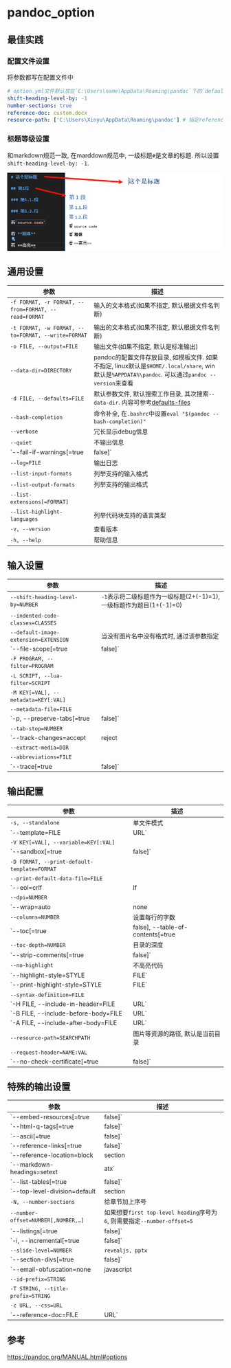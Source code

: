 # pandoc_option


## 最佳实践

### 配置文件设置

将参数都写在配置文件中

```yml
# option.yml文件默认放在`C:\Users\name\AppData\Roaming\pandoc`下的`defaults`文件夹中
shift-heading-level-by: -1
number-sections: true
reference-doc: custom.docx
resource-path: ['C:\Users\Xinyu\AppData\Roaming\pandoc'] # 指定reference-doc(模板文件)的路径
```

### 标题等级设置
和markdown规范一致, 在marddown规范中, 一级标题`#`是文章的标题. 所以设置`shift-heading-level-by: -1`.


![alt text](pandoc_option/标题等级.png)


## 通用设置

参数|描述
--|--
`-f FORMAT, -r FORMAT, --from=FORMAT, --read=FORMAT`|输入的文本格式(如果不指定, 默认根据文件名判断)
`-t FORMAT, -w FORMAT, --to=FORMAT, --write=FORMAT`|输出的文本格式(如果不指定, 默认根据文件名判断)
`-o FILE, --output=FILE`|输出文件(如果不指定, 默认是标准输出)
`--data-dir=DIRECTORY`|pandoc的配置文件存放目录, 如模板文件. 如果不指定, linux默认是`$HOME/.local/share`, win默认是`%APPDATA%\pandoc`. 可以通过`pandoc --version`来查看
`-d FILE, --defaults=FILE`|默认参数文件, 默认搜索工作目录, 其次搜索`--data-dir`. 内容可参考[defaults-files](https://pandoc.org/MANUAL.html#defaults-files)
`--bash-completion`|命令补全, 在`.bashrc`中设置`eval "$(pandoc --bash-completion)"`
`--verbose`|冗长显示debug信息
`--quiet`|不输出信息
`--fail-if-warnings[=true|false]`|有任何的警告, 都退出
`--log=FILE`|输出日志
`--list-input-formats`|列举支持的输入格式
`--list-output-formats`|列举支持的输出格式
`--list-extensions[=FORMAT]`|
`--list-highlight-languages`|列举代码块支持的语言类型
`-v, --version`|查看版本
`-h, --help`|帮助信息


## 输入设置

参数|描述
--|--
`--shift-heading-level-by=NUMBER`|`-1`表示将二级标题作为一级标题(2+(-1)=1), 一级标题作为题目(1+(-1)=0)
`--indented-code-classes=CLASSES`|
`--default-image-extension=EXTENSION`|当没有图片名中没有格式时, 通过该参数指定
`--file-scope[=true|false]`|
`-F PROGRAM, --filter=PROGRAM`|
`-L SCRIPT, --lua-filter=SCRIPT`|
`-M KEY[=VAL], --metadata=KEY[:VAL]`|
`--metadata-file=FILE`|
`-p, --preserve-tabs[=true|false]`|
`--tab-stop=NUMBER`|
`--track-changes=accept|reject|all`|
`--extract-media=DIR`|
`--abbreviations=FILE`|
`--trace[=true|false]`|


## 输出配置

参数|描述
--|--
`-s, --standalone`|单文件模式
`--template=FILE|URL`|模板文件, [参考](https://pandoc.org/MANUAL.html#templates)
`-V KEY[=VAL], --variable=KEY[:VAL]`|
`--sandbox[=true|false]`|
`-D FORMAT, --print-default-template=FORMAT`|
`--print-default-data-file=FILE`|
`--eol=crlf|lf|native`|
`--dpi=NUMBER`|
`--wrap=auto|none|preserve`|
`--columns=NUMBER`|设置每行的字数
`--toc[=true|false], --table-of-contents[=true|false]`|正文前设置目录
`--toc-depth=NUMBER`|目录的深度
`--strip-comments[=true|false]`|默认不输出注释
`--no-highlight`|不高亮代码
`--highlight-style=STYLE|FILE`|高亮代码的样式
`--print-highlight-style=STYLE|FILE`|
`--syntax-definition=FILE`|
`-H FILE, --include-in-header=FILE|URL`|
`-B FILE, --include-before-body=FILE|URL`|
`-A FILE, --include-after-body=FILE|URL`|
`--resource-path=SEARCHPATH`|图片等资源的路径, 默认是当前目录
`--request-header=NAME:VAL`|
`--no-check-certificate[=true|false]`|





## 特殊的输出设置

参数|描述
--|--
`--embed-resources[=true|false]`|单HTML文件, 无依赖资源
`--html-q-tags[=true|false]`|
`--ascii[=true|false]`|
`--reference-links[=true|false]`|
`--reference-location=block|section|document`|
`--markdown-headings=setext|atx`|
`--list-tables[=true|false]`|
`--top-level-division=default|section|chapter|part`|
`-N, --number-sections`|给章节加上序号
`--number-offset=NUMBER[,NUMBER,…]`|如果想要`first top-level heading`序号为`6`, 则需要指定`--number-offset=5`
`--listings[=true|false]`|
`-i, --incremental[=true|false]`|
`--slide-level=NUMBER`|`revealjs, pptx`
`--section-divs[=true|false]`|
`--email-obfuscation=none|javascript|references`|
`--id-prefix=STRING`|
`-T STRING, --title-prefix=STRING`|
`-c URL, --css=URL`|
`--reference-doc=FILE|URL`|



## 参考
https://pandoc.org/MANUAL.html#options
















